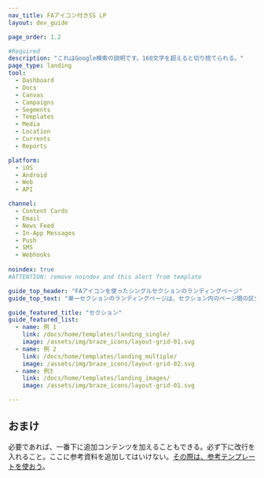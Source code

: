 ```yaml
---
nav_title: FAアイコン付きSS LP
layout: dev_guide

page_order: 1.2

#Required
description: "これはGoogle検索の説明です。160文字を超えると切り捨てられる。"
page_type: landing
tool:
  - Dashboard
  - Docs
  - Canvas
  - Campaigns
  - Segments
  - Templates
  - Media
  - Location
  - Currents
  - Reports

platform:
  - iOS
  - Android
  - Web
  - API

channel:
  - Content Cards
  - Email
  - News Feed
  - In-App Messages
  - Push
  - SMS
  - Webhooks
  
noindex: true
#ATTENTION: remove noindex and this alert from template

guide_top_header: "FAアイコンを使ったシングルセクションのランディングページ"
guide_top_text: "単一セクションのランディングページは、セクション内のページ間の区分がほとんどない、あるいは全くない大きなセクションに最適である。この特別なテンプレートは、「featured」レイアウトのyamlパラメーター（「layout: dev_guide」）を使っている。追加のセクションが必要な場合、'dev_guide' レイアウト YAML パラメータを使用して、マルチセクションランディングページページタイプを使用する。"

guide_featured_title: "セクション"
guide_featured_list:
  - name: 例 1
    link: /docs/home/templates/landing_single/
    image: /assets/img/braze_icons/layout-grid-01.svg
  - name: 例 2
    link: /docs/home/templates/landing_multiple/
    image: /assets/img/braze_icons/layout-grid-02.svg
  - name: 例3
    link: /docs/home/templates/landing_images/
    image: /assets/img/braze_icons/layout-grid-01.svg

---
```


## おまけ

必要であれば、一番下に追加コンテンツを加えることもできる。必ず下に改行を入れること。ここに参考資料を追加してはいけない。[その際は、参考テンプレートを使おう]({{site.baseurl}}/home/templates/reference/)。

<br>

<br>
